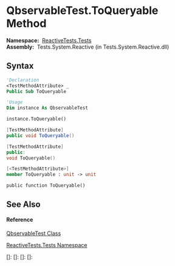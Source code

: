 # QbservableTest.ToQueryable Method

**Namespace:**  [ReactiveTests.Tests](ReactiveTests.Tests\ReactiveTests.Tests.md)  
**Assembly:**  Tests.System.Reactive (in Tests.System.Reactive.dll)

## Syntax

```vb
'Declaration
<TestMethodAttribute> _
Public Sub ToQueryable
```

```vb
'Usage
Dim instance As QbservableTest

instance.ToQueryable()
```

```csharp
[TestMethodAttribute]
public void ToQueryable()
```

```c++
[TestMethodAttribute]
public:
void ToQueryable()
```

```fsharp
[<TestMethodAttribute>]
member ToQueryable : unit -> unit 
```

```jscript
public function ToQueryable()
```

## See Also

#### Reference

[QbservableTest Class](QbservableTest\QbservableTest.md)

[ReactiveTests.Tests Namespace](ReactiveTests.Tests\ReactiveTests.Tests.md)

[]: 
[]: 
[]: 
[]: 